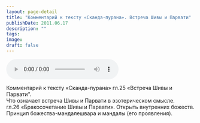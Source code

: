 ```yaml
---
layout: page-detail
title: "Комментарий к тексту «Сканда-пурана». Встреча Шивы и Парвати"
publishDate: 2011.06.17
description: ""
tags:
image:
draft: false
---
```


<audio title="2011.06.17 - Комментарий к тексту «Сканда-пурана». Встреча Шивы и Парвати.mp3" src="/upload/iblock/d3c/d3c87fec2a310de2082f13b6711d2354.mp3" controls=""></audio>

 Комментарий к тексту «Сканда-пурана» гл.25 «Встреча Шивы и Парвати".  
 Что означает встреча Шивы и Парвати в эзотерическом смысле.  
 гл.26 «Бракосочетание Шивы и Парвати». Открыть внутренних божеств.  
 Принцип божества-мандалешвара и мандалы (его проявления).  

  
